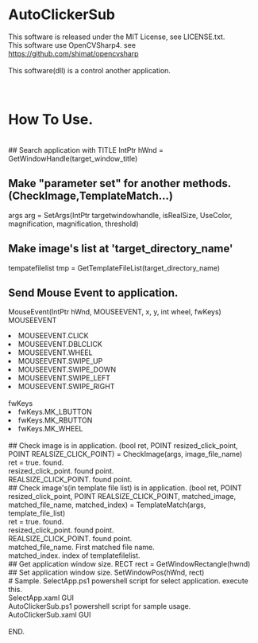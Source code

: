# AutoClickerSub
This software is released under the MIT License, see LICENSE.txt.<br>
This software use OpenCVSharp4. see https://github.com/shimat/opencvsharp
<br><br>
This software(dll) is a control another application.<br>
<br><br>
# How To Use.
<br>
## Search application with TITLE
IntPtr hWnd = GetWindowHandle(target_window_title)<br>

## Make "parameter set" for another methods.(CheckImage,TemplateMatch...)
args arg = SetArgs(IntPtr targetwindowhandle, isRealSize, UseColor, magnification, magnification, threshold)<br>

## Make image's list at  'target_directory_name'
tempatefilelist tmp =  GetTemplateFileList(target_directory_name)<br>

## Send Mouse Event to application.
MouseEvent(IntPtr hWnd, MOUSEEVENT, x, y, int wheel, fwKeys)<br>
MOUSEEVENT<br>
<li>MOUSEEVENT.CLICK</li>
<li>MOUSEEVENT.DBLCLICK</li>
<li>MOUSEEVENT.WHEEL</li>
<li>MOUSEEVENT.SWIPE_UP</li>
<li>MOUSEEVENT.SWIPE_DOWN</li>
<li>MOUSEEVENT.SWIPE_LEFT</li>
<li>MOUSEEVENT.SWIPE_RIGHT</li>
<br>
fwKeys<br>
<li>fwKeys.MK_LBUTTON</li>
<li>fwKeys.MK_RBUTTON</li>
<li>fwKeys.MK_WHEEL</li>
<br>
## Check image is in application.
(bool ret, POINT resized_click_point, POINT REALSIZE_CLICK_POINT) =	CheckImage(args, image_file_name)<br>
ret = true. found.<br>
resized_click_point. found point.<br>
REALSIZE_CLICK_POINT. found point.<br>
## Check image's(in template file list) is in application.
(bool ret, POINT resized_click_point, POINT REALSIZE_CLICK_POINT, matched_image, matched_file_name, matched_index) = TemplateMatch(args, template_file_list)<br>
ret = true. found.<br>
resized_click_point. found point.<br>
REALSIZE_CLICK_POINT. found point.<br>
matched_file_name. First matched file name.<br>
matched_index. index of templatefilelist.<br>
## Get application window size.
RECT rect =	GetWindowRectangle(hwnd)<br>
## Set application window size.
SetWindowPos(hWnd, rect)<br>
# Sample.
SelectApp.ps1  powershell script for select application. execute this.<br>
SelectApp.xaml GUI<br>
AutoClickerSub.ps1 powershell script for sample usage.<br>
AutoClickerSub.xaml GUI<br>
<br>
END.
